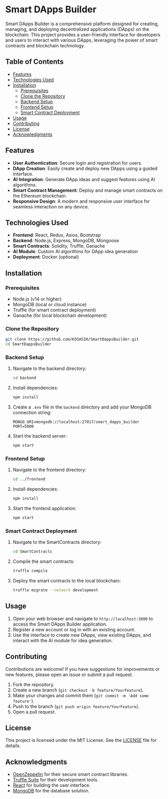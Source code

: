 # Smart DApps Builder

Smart DApps Builder is a comprehensive platform designed for creating, managing, and deploying decentralized applications (DApps) on the blockchain. This project provides a user-friendly interface for developers and users to interact with various DApps, leveraging the power of smart contracts and blockchain technology.

## Table of Contents

- [Features](#features)
- [Technologies Used](#technologies-used)
- [Installation](#installation)
  - [Prerequisites](#prerequisites)
  - [Clone the Repository](#clone-the-repository)
  - [Backend Setup](#backend-setup)
  - [Frontend Setup](#frontend-setup)
  - [Smart Contract Deployment](#smart-contract-deployment)
- [Usage](#usage)
- [Contributing](#contributing)
- [License](#license)
- [Acknowledgments](#acknowledgments)

## Features

- **User  Authentication**: Secure login and registration for users.
- **DApp Creation**: Easily create and deploy new DApps using a guided interface.
- **AI Integration**: Generate DApp ideas and suggest features using AI algorithms.
- **Smart Contract Management**: Deploy and manage smart contracts on the Ethereum blockchain.
- **Responsive Design**: A modern and responsive user interface for seamless interaction on any device.

## Technologies Used

- **Frontend**: React, Redux, Axios, Bootstrap
- **Backend**: Node.js, Express, MongoDB, Mongoose
- **Smart Contracts**: Solidity, Truffle, Ganache
- **AI Module**: Custom AI algorithms for DApp idea generation
- **Deployment**: Docker (optional)

## Installation

### Prerequisites

- Node.js (v14 or higher)
- MongoDB (local or cloud instance)
- Truffle (for smart contract deployment)
- Ganache (for local blockchain development)

### Clone the Repository

```bash
git clone https://github.com/KOSASIH/SmartDappsBuilder.git
cd SmartDappsBuilder
```

### Backend Setup

1. Navigate to the backend directory:

   ```bash
   cd backend
   ```

2. Install dependencies:

   ```bash
   npm install
   ```

3. Create a `.env` file in the `backend` directory and add your MongoDB connection string:

   ```plaintext
   MONGO_URI=mongodb://localhost:27017/smart_dapps_builder
   PORT=5000
   ```

4. Start the backend server:

   ```bash
   npm start
   ```

### Frontend Setup

1. Navigate to the frontend directory:

   ```bash
   cd ../frontend
   ```

2. Install dependencies:

   ```bash
   npm install
   ```

3. Start the frontend application:

   ```bash
   npm start
   ```

### Smart Contract Deployment

1. Navigate to the SmartContracts directory:

   ```bash
   cd SmartContracts
   ```

2. Compile the smart contracts:

   ```bash
   truffle compile
   ```

3. Deploy the smart contracts to the local blockchain:

   ```bash
   truffle migrate --network development
   ```

## Usage

1. Open your web browser and navigate to `http://localhost:3000` to access the Smart DApps Builder application.
2. Register a new account or log in with an existing account.
3. Use the interface to create new DApps, view existing DApps, and interact with the AI module for idea generation.

## Contributing

Contributions are welcome! If you have suggestions for improvements or new features, please open an issue or submit a pull request.

1. Fork the repository.
2. Create a new branch (`git checkout -b feature/YourFeature`).
3. Make your changes and commit them (`git commit -m 'Add some feature'`).
4. Push to the branch (`git push origin feature/YourFeature`).
5. Open a pull request.

## License

This project is licensed under the MIT License. See the [LICENSE](https://github.com/KOSASIH/Pi-CryptoConnect/blob/main/LICENSE) file for details.

## Acknowledgments

- [OpenZeppelin](https://openzeppelin.com/) for their secure smart contract libraries.
- [Truffle Suite](https://www.trufflesuite.com/) for their development tools.
- [React](https://reactjs.org/) for building the user interface.
- [MongoDB](https://www.mongodb.com/) for the database solution.
